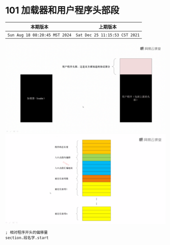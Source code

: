 # 101 加载器和用户程序头部段

|本期版本| 上期版本
|:---:|:---:
`Sun Aug 18 08:20:45 MST 2024` | `Sat Dec 25 11:15:53 CST 2021` | -

<img src="./01.png" />
<img src="./02.png" />

```
; 相对程序开头的偏移量
section.段名字.start
```
